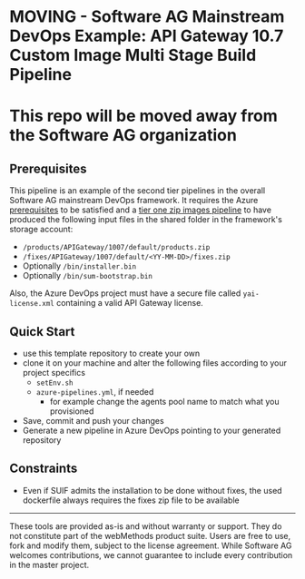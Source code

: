 # MOVING - Software AG Mainstream DevOps Example: API Gateway 10.7 Custom Image Multi Stage Build Pipeline

# This repo will be moved away from the Software AG organization

## Prerequisites

This pipeline is an example of the second tier pipelines in the overall Software AG mainstream DevOps framework.
It requires the Azure [prerequisites](https://github.com/SoftwareAG/sag-mainstream-devops-az-00-prerequisites) to be satisfied and a [tier one zip images pipeline](https://github.com/SoftwareAG/sag-mainstream-devops-az-01-product-fix-images) to have produced the following input files in the shared folder in the framework's storage account:

- `/products/APIGateway/1007/default/products.zip`
- `/fixes/APIGateway/1007/default/<YY-MM-DD>/fixes.zip`
- Optionally `/bin/installer.bin`
- Optionally `/bin/sum-bootstrap.bin`

Also, the Azure DevOps project must have a secure file called `yai-license.xml` containing a valid API Gateway license.

## Quick Start

- use this template repository to create your own
- clone it on your machine and alter the following files according to your project specifics
  - `setEnv.sh`
  - `azure-pipelines.yml`, if needed
    - for example change the agents pool name to match what you provisioned
- Save, commit and push your changes
- Generate a new pipeline in Azure DevOps pointing to your generated repository

## Constraints

- Even if SUIF admits the installation to be done without fixes, the used dockerfile always requires the fixes zip file to be available

------------------------------

These tools are provided as-is and without warranty or support. They do not constitute part of the webMethods product suite. Users are free to use, fork and modify them, subject to the license agreement. While Software AG welcomes contributions, we cannot guarantee to include every contribution in the master project.
